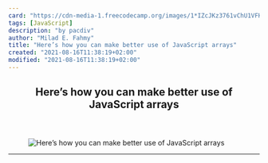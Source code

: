 ```yaml
---
card: "https://cdn-media-1.freecodecamp.org/images/1*IZcJKz3761vChU1VFHfzkw.jpeg"
tags: [JavaScript]
description: "by pacdiv"
author: "Milad E. Fahmy"
title: "Here’s how you can make better use of JavaScript arrays"
created: "2021-08-16T11:38:19+02:00"
modified: "2021-08-16T11:38:19+02:00"
---
```

<div class="site-wrapper">
<main id="site-main" class="site-main outer">
<div class="inner">
<article class="post-full post tag-javascript tag-beginner tag-technology tag-programming tag-tips ">
<header class="post-full-header">
<h1 class="post-full-title">Here’s how you can make better use of JavaScript arrays</h1>
</header>
<figure class="post-full-image">
<picture>
<source media="(max-width: 700px)" sizes="1px" srcset="data:image/gif;base64,R0lGODlhAQABAIAAAAAAAP///yH5BAEAAAAALAAAAAABAAEAAAIBRAA7 1w">
<source media="(min-width: 701px)" sizes="(max-width: 800px) 400px,
(max-width: 1170px) 700px,
1400px" srcset="https://cdn-media-1.freecodecamp.org/images/1*IZcJKz3761vChU1VFHfzkw.jpeg 300w,
https://cdn-media-1.freecodecamp.org/images/1*IZcJKz3761vChU1VFHfzkw.jpeg 600w,
https://cdn-media-1.freecodecamp.org/images/1*IZcJKz3761vChU1VFHfzkw.jpeg 1000w,
https://cdn-media-1.freecodecamp.org/images/1*IZcJKz3761vChU1VFHfzkw.jpeg 2000w">
<img onerror="this.style.display='none'" src="https://cdn-media-1.freecodecamp.org/images/1*IZcJKz3761vChU1VFHfzkw.jpeg" alt="Here’s how you can make better use of JavaScript arrays">
</picture>
</figure>
<section class="post-full-content">
<div class="post-content medium-migrated-article">
</div>
<hr>
</section>
</article>
</div>
</main>
</div>
<!-- Google Tag Manager (noscript) -->
<!-- End Google Tag Manager (noscript) -->
